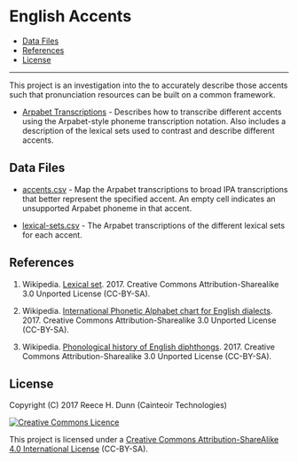 # English Accents

- [Data Files](#data-files)
- [References](#references)
- [License](#license)

----------

This project is an investigation into the to accurately describe those accents such that pronunciation
resources can be built on a common framework.

*  [Arpabet Transcriptions](docs/arpabet.md) - Describes how to transcribe
   different accents using the Arpabet-style phoneme transcription notation.
   Also includes a description of the lexical sets used to contrast and
   describe different accents.

## Data Files

*  [accents.csv](accents.csv) - Map the Arpabet transcriptions to broad IPA
   transcriptions that better represent the specified accent. An empty cell
   indicates an unsupported Arpabet phoneme in that accent.

*  [lexical-sets.csv](lexical-sets.csv) - The Arpabet transcriptions of the
   different lexical sets for each accent.

## References

1. <a name="ref1"></a> Wikipedia.
   [Lexical set](https://en.wikipedia.org/wiki/Lexical_set). 2017.
   Creative Commons Attribution-Sharealike 3.0 Unported License (CC-BY-SA).

2. <a name="ref2"></a> Wikipedia.
   [International Phonetic Alphabet chart for English dialects](https://en.wikipedia.org/wiki/International_Phonetic_Alphabet_chart_for_English_dialects). 2017.
   Creative Commons Attribution-Sharealike 3.0 Unported License (CC-BY-SA).

3. <a name="ref2"></a> Wikipedia.
   [Phonological history of English diphthongs](https://en.wikipedia.org/wiki/Phonological_history_of_English_diphthongs). 2017.
   Creative Commons Attribution-Sharealike 3.0 Unported License (CC-BY-SA).

## License

Copyright (C) 2017 Reece H. Dunn (Cainteoir Technologies)

<a rel="license" href="http://creativecommons.org/licenses/by-sa/4.0/"><img alt="Creative Commons Licence" style="border-width:0" src="https://i.creativecommons.org/l/by-sa/4.0/88x31.png" /></a>

This project is licensed under a [Creative Commons Attribution-ShareAlike 4.0 International License](COPYING.md)
(CC-BY-SA).
